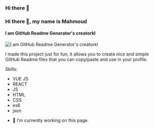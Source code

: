 ### Hi there 👋
### Hi there 👋, my name is Mahmoud
#### I am GitHub Readme Generator's creatorkl
![I am GitHub Readme Generator's creatorkl](https://pbs.twimg.com/profile_images/1569025178037850123/uxj4sUtJ_400x400.jpg)

I made this project just for fun, it allows you to create nice and simple GitHub Readme files that you can copy/paste and use in your profile.

Skills: 
 * VUE JS 
 * REACT 
 * JS 
 * HTML 
 * CSS 
 * es6 
 * json

- 🔭 I’m currently working on this page. 




